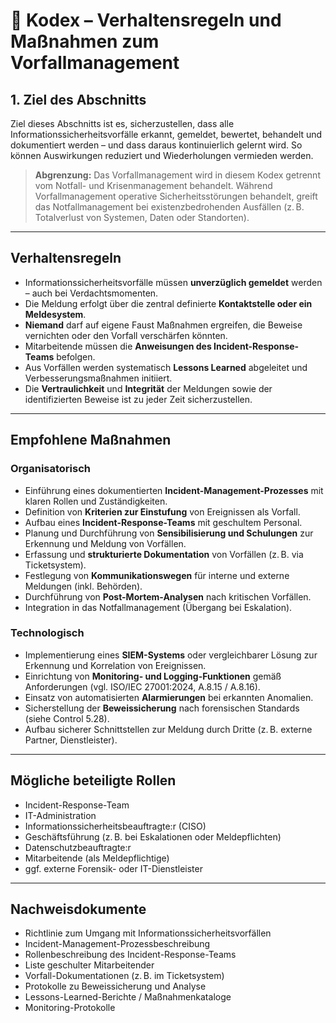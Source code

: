 # 📘 Kodex – Verhaltensregeln und Maßnahmen zum Vorfallmanagement

## 1. Ziel des Abschnitts

Ziel dieses Abschnitts ist es, sicherzustellen, dass alle Informationssicherheitsvorfälle erkannt, gemeldet, bewertet, behandelt und dokumentiert werden – und dass daraus kontinuierlich gelernt wird. So können Auswirkungen reduziert und Wiederholungen vermieden werden.

> **Abgrenzung:** Das Vorfallmanagement wird in diesem Kodex getrennt vom Notfall- und Krisenmanagement behandelt. Während Vorfallmanagement operative Sicherheitsstörungen behandelt, greift das Notfallmanagement bei existenzbedrohenden Ausfällen (z. B. Totalverlust von Systemen, Daten oder Standorten).

---

## Verhaltensregeln

- Informationssicherheitsvorfälle müssen **unverzüglich gemeldet** werden – auch bei Verdachtsmomenten.
- Die Meldung erfolgt über die zentral definierte **Kontaktstelle oder ein Meldesystem**.
- **Niemand** darf auf eigene Faust Maßnahmen ergreifen, die Beweise vernichten oder den Vorfall verschärfen könnten.
- Mitarbeitende müssen die **Anweisungen des Incident-Response-Teams** befolgen.
- Aus Vorfällen werden systematisch **Lessons Learned** abgeleitet und Verbesserungsmaßnahmen initiiert.
- Die **Vertraulichkeit** und **Integrität** der Meldungen sowie der identifizierten Beweise ist zu jeder Zeit sicherzustellen.

---

## Empfohlene Maßnahmen

### Organisatorisch

- Einführung eines dokumentierten **Incident-Management-Prozesses** mit klaren Rollen und Zuständigkeiten.
- Definition von **Kriterien zur Einstufung** von Ereignissen als Vorfall.
- Aufbau eines **Incident-Response-Teams** mit geschultem Personal.
- Planung und Durchführung von **Sensibilisierung und Schulungen** zur Erkennung und Meldung von Vorfällen.
- Erfassung und **strukturierte Dokumentation** von Vorfällen (z. B. via Ticketsystem).
- Festlegung von **Kommunikationswegen** für interne und externe Meldungen (inkl. Behörden).
- Durchführung von **Post-Mortem-Analysen** nach kritischen Vorfällen.
- Integration in das Notfallmanagement (Übergang bei Eskalation).

### Technologisch

- Implementierung eines **SIEM-Systems** oder vergleichbarer Lösung zur Erkennung und Korrelation von Ereignissen.
- Einrichtung von **Monitoring- und Logging-Funktionen** gemäß Anforderungen (vgl. ISO/IEC 27001:2024, A.8.15 / A.8.16).
- Einsatz von automatisierten **Alarmierungen** bei erkannten Anomalien.
- Sicherstellung der **Beweissicherung** nach forensischen Standards (siehe Control 5.28).
- Aufbau sicherer Schnittstellen zur Meldung durch Dritte (z. B. externe Partner, Dienstleister).

---

## Mögliche beteiligte Rollen

- Incident-Response-Team  
- IT-Administration  
- Informationssicherheitsbeauftragte:r (CISO)  
- Geschäftsführung (z. B. bei Eskalationen oder Meldepflichten)  
- Datenschutzbeauftragte:r   
- Mitarbeitende (als Meldepflichtige)  
- ggf. externe Forensik- oder IT-Dienstleister

---

## Nachweisdokumente

- Richtlinie zum Umgang mit Informationssicherheitsvorfällen  
- Incident-Management-Prozessbeschreibung  
- Rollenbeschreibung des Incident-Response-Teams  
- Liste geschulter Mitarbeitender  
- Vorfall-Dokumentationen (z. B. im Ticketsystem)  
- Protokolle zu Beweissicherung und Analyse  
- Lessons-Learned-Berichte / Maßnahmenkataloge  
- Monitoring-Protokolle  

